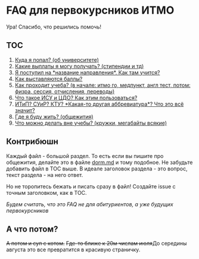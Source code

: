 # FAQ для первокурсников ИТМО

Ура! Спасибо, что решились помочь!

## TOC
1. [Куда я попал? (об университете)](about.md)
2. [Какие выплаты я могу получать? (стипендии и тд)](money.md)
3. [Я поступил на \*название направления\*. Как там учится?](program.md)
3. [Как выставляются баллы?](evaluation.md)
3. [Как проходит учеба? (в начале: итмо го, медпункт, англ тест, потом: физра, сессия, отчисления, переводы)](study.md)
4. [Что такое ИСУ и ЦДО? Как этим пользоваться?](isu_de.md)
5. [ИТиП? СУиР? КТУ? \*Какая-то другая аббревиатура\*? Что это всё значит?](abbr.md)
4. [Где я буду жить? (общежития)](dorm.md)
5. [Что можно делать вне учебы? (кружки, мегабайты всякие)](nonstudy.md)


## Контрибюшн

Каждый файл - большой раздел. То есть если вы пишите про общежития, делайте это в файле [dorm.md](dorm.md) и тому подобное. Не забудьте добавить файл в TOC выше. В идеале заголовок раздела - это вопрос, текст раздела - на него ответ.

Но не торопитесь бежать и писать сразу в файл! Создайте issue с точным заголовком, как в TOC.

*Будем считать, что это FAQ не для абитуриентов, а уже будущих первокурсников*

##  А что  потом?

<s>А потом и суп с котом.</s> <s>Где-то ближе к 20м числам июля</s>До середины августа это все превратится в красивую страничку.
